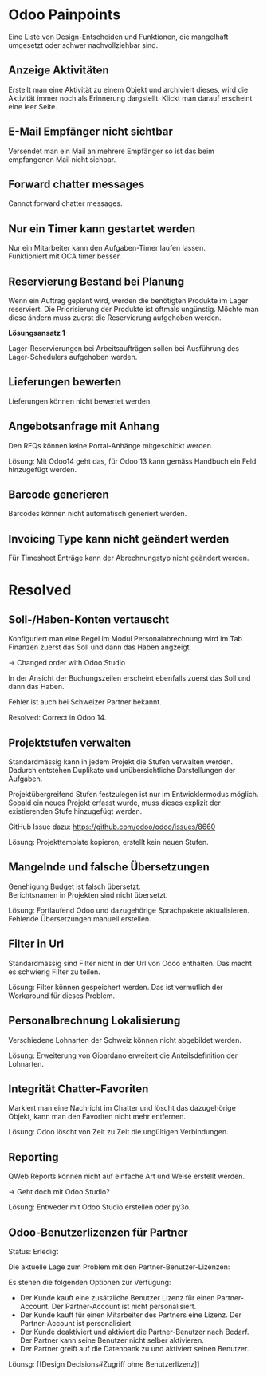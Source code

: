# Odoo Painpoints
Eine Liste von Design-Entscheiden und Funktionen, die mangelhaft umgesetzt oder schwer nachvollziehbar sind.

## Anzeige Aktivitäten

Erstellt man eine Aktivität zu einem Objekt und archiviert dieses, wird die Aktivität immer noch als Erinnerung dargstellt. Klickt man darauf erscheint eine leer Seite.

## E-Mail Empfänger nicht sichtbar

Versendet man ein Mail an mehrere Empfänger so ist das beim empfangenen Mail nicht sichbar.

## Forward chatter messages

Cannot forward chatter messages.

## Nur ein Timer kann gestartet werden

Nur ein Mitarbeiter kann den Aufgaben-Timer laufen lassen.  
Funktioniert mit OCA timer besser.

## Reservierung Bestand bei Planung

Wenn ein Auftrag geplant wird, werden die benötigten Produkte im Lager reserviert. Die Priorisierung der Produkte ist oftmals ungünstig. Möchte man diese ändern muss zuerst die Reservierung aufgehoben werden.

**Lösungsansatz 1**

Lager-Reservierungen bei Arbeitsaufträgen sollen bei Ausführung des Lager-Schedulers aufgehoben werden.

## Lieferungen bewerten

Lieferungen können nicht bewertet werden.

## Angebotsanfrage mit Anhang

Den RFQs können keine Portal-Anhänge mitgeschickt werden.

Lösung: Mit Odoo14 geht das, für Odoo 13 kann gemäss Handbuch ein Feld hinzugefügt werden.

## Barcode generieren

Barcodes können nicht automatisch generiert werden.

## Invoicing Type kann nicht geändert werden

Für Timesheet Enträge kann der Abrechnungstyp nicht geändert werden.



# Resolved

## Soll-/Haben-Konten vertauscht

Konfiguriert man eine Regel im Modul Personalabrechnung wird im Tab Finanzen zuerst das Soll und dann das Haben angzeigt.

-> Changed order with Odoo Studio

In der Ansicht der Buchungszeilen erscheint ebenfalls zuerst das Soll und dann das Haben.

Fehler ist auch bei Schweizer Partner bekannt.

Resolved:  Correct in Odoo 14.

## Projektstufen verwalten

Standardmässig kann in jedem Projekt die Stufen verwalten werden. Dadurch entstehen Duplikate und unübersichtliche Darstellungen der Aufgaben.

Projektübergreifend Stufen festzulegen ist nur im Entwicklermodus möglich. Sobald ein neues Projekt erfasst wurde, muss dieses explizit der existierenden Stufe hinzugefügt werden.

GitHub Issue dazu: https://github.com/odoo/odoo/issues/8660  

Lösung: Projekttemplate kopieren, erstellt kein neuen Stufen.

## Mangelnde und falsche Übersetzungen

Genehigung Budget ist falsch übersetzt.  
Berichtsnamen in Projekten sind nicht übersetzt.

Lösung: Fortlaufend Odoo und dazugehörige Sprachpakete aktualisieren. Fehlende Übersetzungen manuell erstellen.

## Filter in Url

Standardmässig sind Filter nicht in der Url von Odoo enthalten. Das macht es schwierig Filter zu teilen.

Lösung: Filter können gespeichert werden. Das ist vermutlich der Workaround für dieses Problem.

## Personalbrechnung Lokalisierung

Verschiedene Lohnarten der Schweiz können nicht abgebildet werden.

Lösung: Erweiterung von Gioardano  erweitert die Anteilsdefinition der Lohnarten.

## Integrität Chatter-Favoriten

Markiert man eine Nachricht im Chatter und löscht das dazugehörige Objekt, kann man den Favoriten nicht mehr entfernen.

Lösung: Odoo löscht von Zeit zu Zeit die ungültigen Verbindungen.

## Reporting

QWeb Reports können nicht auf einfache Art und Weise erstellt werden.

-> Geht doch mit Odoo Studio?

Lösung: Entweder mit Odoo Studio erstellen oder py3o.

## Odoo-Benutzerlizenzen für Partner
Status: Erledigt

Die aktuelle Lage zum Problem mit den Partner-Benutzer-Lizenzen:

Es stehen die folgenden Optionen zur Verfügung:
- Der Kunde kauft eine zusätzliche Benutzer Lizenz für einen Partner-Account. Der Partner-Account ist nicht personalisiert.
- Der Kunde kauft für einen Mitarbeiter des Partners eine Lizenz. Der Partner-Account ist personalisiert
- Der Kunde deaktiviert und aktiviert die Partner-Benutzer nach Bedarf. Der Partner kann seine Benutzer nicht selber aktivieren.
- Der Partner greift auf die Datenbank zu und aktiviert seinen Benutzer.

Löunsg: [[Design Decisions#Zugriff ohne Benutzerlizenz]]